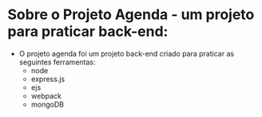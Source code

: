 # Sobre o Projeto Agenda - um projeto para praticar back-end:

- O projeto agenda foi um projeto back-end criado para praticar as seguintes ferramentas:
  - node
  - express.js
  - ejs
  - webpack
  - mongoDB
